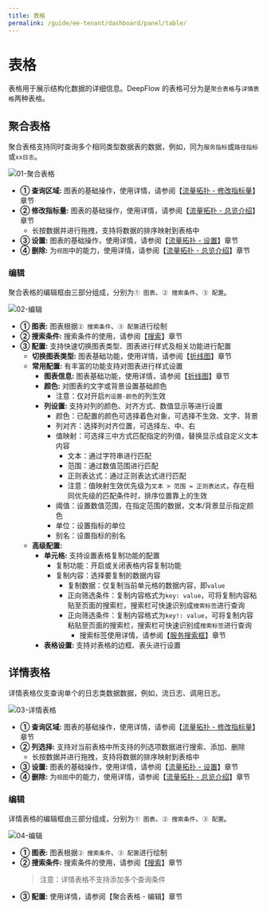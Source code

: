 ```yaml
---
title: 表格
permalink: /guide/ee-tenant/dashboard/panel/table/
---
```

# 表格

表格用于展示结构化数据的详细信息。DeepFlow 的表格可分为是`聚合表格`与`详情表格`两种表格。 

## 聚合表格

聚合表格支持同时查询多个相同类型数据表的数据，例如，同为`服务指标`或`路径指标`或`xx日志`。

![01-聚合表格](https://yunshan-guangzhou.oss-cn-beijing.aliyuncs.com/pub/pic/2024031965f8f90497a37.png)

- **① 查询区域:** 图表的基础操作，使用详情，请参阅【[流量拓扑 - 修改指标量](./topology/)】章节
- **② 修改指标量:** 图表的基础操作，使用详情，请参阅【[流量拓扑 - 总览介绍](./topology/)】章节
  - 长按数据并进行拖拽，支持将数据的排序映射到表格中
- **③ 设置:** 图表的基础操作，使用详情，请参阅【[流量拓扑 - 设置](./topology/)】章节
- **④ 删除:** 为`视图`中的能力，使用详情，请参阅【[流量拓扑 - 总览介绍](./topology/)】章节

### 编辑

聚合表格的编辑框由三部分组成，分别为`① 图表`、`② 搜索条件`、`③ 配置`。

![02-编辑](https://yunshan-guangzhou.oss-cn-beijing.aliyuncs.com/pub/pic/20240520664aff296a339.png)

- **① 图表:** 图表根据`② 搜索条件`、`③ 配置`进行绘制
- **② 搜索条件:** 搜索条件的使用，请参阅【[搜索](../../query/overview/)】章节
- **③ 配置:** 支持快速切换图表类型、图表进行样式及相关功能进行配置
  - **切换图表类型:** 图表基础功能，使用详情，请参阅【[折线图](./line/)】章节
  - **常用配置:** 有丰富的功能支持对图表进行样式设置
    - **图表信息:** 图表基础功能，使用详情，请参阅【[折线图](./line/)】章节
    - **颜色:** 对图表的文字或背景设置基础颜色
      - 注意：仅对开启`列设置-颜色`的列生效
    - **列设置:** 支持对列的颜色、对齐方式、数值显示等进行设置
      - 颜色：已配置的颜色可选择着色对象，可选择不生效、文字、背景
      - 列对齐：选择列对齐位置，可选择左、中、右
      - 值映射：可选择三中方式匹配指定的列值，替换显示成自定义文本内容
        - 文本：通过字符串进行匹配
        - 范围：通过数值范围进行匹配
        - 正则表达式：通过正则表达式进行匹配
        - 注意：值映射生效优先级为`文本 > 范围 = 正则表达式`，存在相同优先级的匹配条件时，排序位置靠上的生效
      - 阈值：设置数值范围，在指定范围的数据，文本/背景显示指定颜色
      - 单位：设置指标的单位
      - 别名：设置指标的别名
  - **高级配置:** 
    - **单元格:** 支持设置表格复制功能的配置
      - 复制功能：开启或关闭表格内容复制功能
      - 复制内容：选择要复制的数据内容
        - 复制数据：仅复制当前单元格的数据内容，即`value`
        - 正向筛选条件：复制内容格式为`key: value`，可将复制内容粘贴至页面的搜索栏，搜索栏可快速识别成`搜索标签`进行查询
        - 正向筛选条件：复制内容格式为`key!: value`，可将复制内容粘贴至页面的搜索栏，搜索栏可快速识别成`搜索标签`进行查询
          - 搜索标签使用详情，请参阅【[服务搜索框](../../query/service-search/)】章节
    - **表格设置:** 支持对表格的边框、表头进行设置 

## 详情表格

详情表格仅支查询单个的日志类数据数据，例如，流日志、调用日志。

![03-详情表格](https://yunshan-guangzhou.oss-cn-beijing.aliyuncs.com/pub/pic/2024031965f8f7906c908.png)

- **① 查询区域:** 图表的基础操作，使用详情，请参阅【[流量拓扑 - 修改指标量](./topology/)】章节
- **② 列选择:** 支持对当前表格中所支持的列选项数据进行搜索、添加、删除
  - 长按数据并进行拖拽，支持将数据的排序映射到表格中
- **③ 设置:** 图表的基础操作，使用详情，请参阅【[流量拓扑 - 设置](./topology/)】章节
- **④ 删除:** 为`视图`中的能力，使用详情，请参阅【[流量拓扑 - 总览介绍](./topology/)】章节

### 编辑

详情表格的编辑框由三部分组成，分别为`① 图表`、`② 搜索条件`、`③ 配置`。

![04-编辑](https://yunshan-guangzhou.oss-cn-beijing.aliyuncs.com/pub/pic/20240520664aff2835cce.png)

- **① 图表:** 图表根据`② 搜索条件`、`③ 配置`进行绘制
- **② 搜索条件:** 搜索条件的使用，请参阅【[搜索](../../query/overview/)】章节
    >注意：详情表格不支持添加多个查询条件
- **③ 配置:** 使用详情，请参阅【聚合表格 - 编辑】章节

